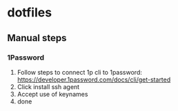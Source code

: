 # dotfiles

## Manual steps
### 1Password
1. Follow steps to connect 1p cli to 1password: https://developer.1password.com/docs/cli/get-started
2. Click install ssh agent
3. Accept use of keynames
4. done